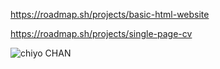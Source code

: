 https://roadmap.sh/projects/basic-html-website

https://roadmap.sh/projects/single-page-cv


<img src="https://github.com/gatinhoburro/Roadmap1/commit/9d52e20be6ca40104ac55348b55643a4c39e9de5#diff-d07ae087e32a9d201bf9383745c60dd055aafec14ab92b559101ec8523102ffc.gif" alt="chiyo CHAN">

